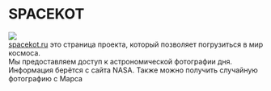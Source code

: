 # SPACEKOT

![](https://spacekot.ru/img/logo2.jpg)  
[spacekot.ru](https://spacekot.ru/) это страница проекта, который позволяет погрузиться в мир космоса.  
Мы предоставляем доступ к астрономической фотографии дня. Информация берётся с сайта NASA. Также можно получить
случайную фотографию с Марcа
